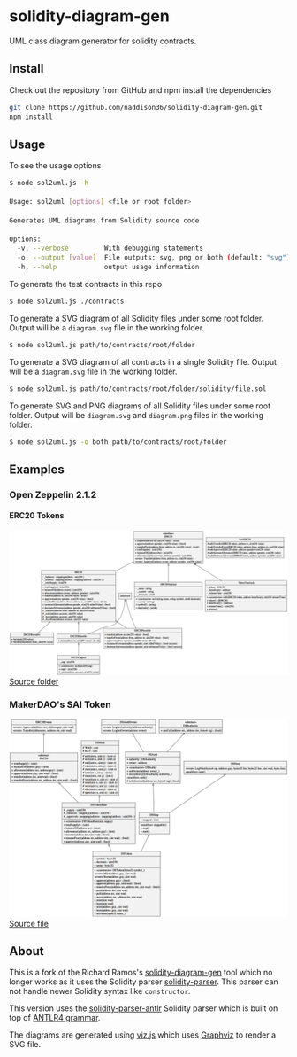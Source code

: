 # solidity-diagram-gen
UML class diagram generator for solidity contracts.

## Install

Check out the repository from GitHub and npm install the dependencies
```Bash
git clone https://github.com/naddison36/solidity-diagram-gen.git
npm install
```

## Usage

To see the usage options
```Bash
$ node sol2uml.js -h

Usage: sol2uml [options] <file or root folder>

Generates UML diagrams from Solidity source code

Options:
  -v, --verbose         With debugging statements
  -o, --output [value]  File outputs: svg, png or both (default: "svg")
  -h, --help            output usage information

```

To generate the test contracts in this repo
```Bash
$ node sol2uml.js ./contracts
```

To generate a SVG diagram of all Solidity files under some root folder. Output will be a `diagram.svg` file in the working folder.
```Bash
$ node sol2uml.js path/to/contracts/root/folder
```

To generate a SVG diagram of all contracts in a single Solidity file. Output will be a `diagram.svg` file in the working folder.
```Bash
$ node sol2uml.js path/to/contracts/root/folder/solidity/file.sol
```

To generate SVG and PNG diagrams of all Solidity files under some root folder.  Output will be `diagram.svg` and `diagram.png` files in the working folder.
```Bash
$ node sol2uml.js -o both path/to/contracts/root/folder
```

## Examples

### Open Zeppelin 2.1.2

#### ERC20 Tokens
![Open Zeppelin ERC20](./examples/openZeppelinERC20.png)
[Source folder](https://github.com/OpenZeppelin/openzeppelin-solidity/tree/v2.1.2/contracts/token/ERC20)

### MakerDAO's SAI Token
![dappsys DSToken](./examples/dappsysDSToken.png)
[Source file](https://github.com/bokkypoobah/MakerDAOSaiContractAudit/blob/master/audit/deployed-contracts/DSTokenSai-0x89d24A6b4CcB1B6fAA2625fE562bDD9a23260359.sol)

## About

This is a fork of the Richard Ramos's [solidity-diagram-gen](https://github.com/richard-ramos/solidity-diagram-gen) tool which no longer works as it uses the Solidity parser [solidity-parser](https://www.npmjs.com/package/solidity-parser/v/0.4.0). This parser can not handle newer Solidity syntax like `constructor`.

This version uses the [solidity-parser-antlr](https://github.com/federicobond/solidity-parser-antlr) Solidity parser which is built on top of [ANTLR4 grammar](https://github.com/solidityj/solidity-antlr4).

The diagrams are generated using [viz.js](https://github.com/mdaines/viz.js/) which uses [Graphviz](http://www.graphviz.org/) to render a SVG file.
